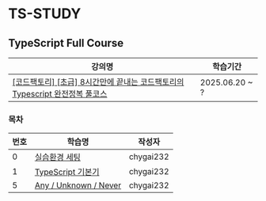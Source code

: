 # TS-STUDY

## TypeScript Full Course

| 강의명                                                                                                | 학습기간       |
| ----------------------------------------------------------------------------------------------------- | -------------- |
| [[코드팩토리] [초급] 8시간만에 끝내는 코드팩토리의 Typescript 완전정복 풀코스](https://inf.run/J3yWu) | 2025.06.20 ~ ? |

### 목차

| 번호 | 학습명                                                     | 작성자    |
| ---- | ---------------------------------------------------------- | --------- |
| 0    | [실습환경 세팅](./ts_full_course/0_settings/0_settings.md) | chygai232 |
| 1    | [TypeScript 기본기](./ts_full_course/1_basic/1_basic.md) | chygai232 |
| 5    | [Any / Unknown / Never](./ts_full_course/5_any_unknown_never/5_any_unknown_never.md) | chygai232 |